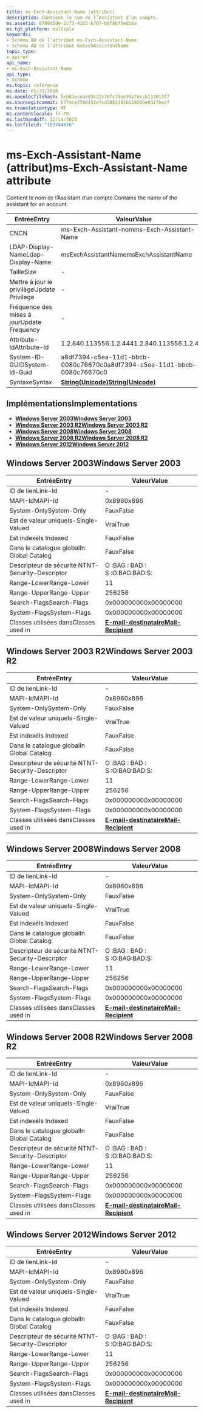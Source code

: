 ```yaml
---
title: ms-Exch-Assistant-Name (attribut)
description: Contient le nom de l’Assistant d’un compte.
ms.assetid: 8799d5de-2c73-41b3-b707-b6f8bf5edb6a
ms.tgt_platform: multiple
keywords:
- Schéma AD de l’attribut ms-Exch-Assistant-Name
- Schéma AD de l’attribut msExchAssistantName
topic_type:
- apiref
api_name:
- ms-Exch-Assistant-Name
api_type:
- Schema
ms.topic: reference
ms.date: 05/31/2018
ms.openlocfilehash: 5eb81eceaed3c22c70fc75ae39b7eccb113013f7
ms.sourcegitcommit: b77ace27b0432e7cd3863191b11926be032fbe2f
ms.translationtype: MT
ms.contentlocale: fr-FR
ms.lasthandoff: 12/14/2020
ms.locfileid: "103744676"
---
```

# <a name="ms-exch-assistant-name-attribute"></a><span data-ttu-id="83188-105">ms-Exch-Assistant-Name (attribut)</span><span class="sxs-lookup"><span data-stu-id="83188-105">ms-Exch-Assistant-Name attribute</span></span>

<span data-ttu-id="83188-106">Contient le nom de l’Assistant d’un compte.</span><span class="sxs-lookup"><span data-stu-id="83188-106">Contains the name of the assistant for an account.</span></span>



| <span data-ttu-id="83188-107">Entrée</span><span class="sxs-lookup"><span data-stu-id="83188-107">Entry</span></span> | <span data-ttu-id="83188-108">Valeur</span><span class="sxs-lookup"><span data-stu-id="83188-108">Value</span></span> |
|-------------------|---------------------------------------------|
| <span data-ttu-id="83188-109">CN</span><span class="sxs-lookup"><span data-stu-id="83188-109">CN</span></span>                | <span data-ttu-id="83188-110">ms-Exch-Assistant-nom</span><span class="sxs-lookup"><span data-stu-id="83188-110">ms-Exch-Assistant-Name</span></span>                      |
| <span data-ttu-id="83188-111">LDAP-Display-Name</span><span class="sxs-lookup"><span data-stu-id="83188-111">Ldap-Display-Name</span></span> | <span data-ttu-id="83188-112">msExchAssistantName</span><span class="sxs-lookup"><span data-stu-id="83188-112">msExchAssistantName</span></span>                         |
| <span data-ttu-id="83188-113">Taille</span><span class="sxs-lookup"><span data-stu-id="83188-113">Size</span></span>              | \-                                          |
| <span data-ttu-id="83188-114">Mettre à jour le privilège</span><span class="sxs-lookup"><span data-stu-id="83188-114">Update Privilege</span></span>  | \-                                          |
| <span data-ttu-id="83188-115">Fréquence des mises à jour</span><span class="sxs-lookup"><span data-stu-id="83188-115">Update Frequency</span></span>  | \-                                          |
| <span data-ttu-id="83188-116">Attribute-Id</span><span class="sxs-lookup"><span data-stu-id="83188-116">Attribute-Id</span></span>      | <span data-ttu-id="83188-117">1.2.840.113556.1.2.444</span><span class="sxs-lookup"><span data-stu-id="83188-117">1.2.840.113556.1.2.444</span></span>                      |
| <span data-ttu-id="83188-118">System-ID-GUID</span><span class="sxs-lookup"><span data-stu-id="83188-118">System-Id-Guid</span></span>    | <span data-ttu-id="83188-119">a8df7394-c5ea-11d1-bbcb-0080c76670c0</span><span class="sxs-lookup"><span data-stu-id="83188-119">a8df7394-c5ea-11d1-bbcb-0080c76670c0</span></span>        |
| <span data-ttu-id="83188-120">Syntaxe</span><span class="sxs-lookup"><span data-stu-id="83188-120">Syntax</span></span>            | [<span data-ttu-id="83188-121">**String(Unicode)**</span><span class="sxs-lookup"><span data-stu-id="83188-121">**String(Unicode)**</span></span>](s-string-unicode.md) |



## <a name="implementations"></a><span data-ttu-id="83188-122">Implémentations</span><span class="sxs-lookup"><span data-stu-id="83188-122">Implementations</span></span>

-   [<span data-ttu-id="83188-123">**Windows Server 2003**</span><span class="sxs-lookup"><span data-stu-id="83188-123">**Windows Server 2003**</span></span>](#windows-server-2003)
-   [<span data-ttu-id="83188-124">**Windows Server 2003 R2**</span><span class="sxs-lookup"><span data-stu-id="83188-124">**Windows Server 2003 R2**</span></span>](#windows-server-2003-r2)
-   [<span data-ttu-id="83188-125">**Windows Server 2008**</span><span class="sxs-lookup"><span data-stu-id="83188-125">**Windows Server 2008**</span></span>](#windows-server-2008)
-   [<span data-ttu-id="83188-126">**Windows Server 2008 R2**</span><span class="sxs-lookup"><span data-stu-id="83188-126">**Windows Server 2008 R2**</span></span>](#windows-server-2008-r2)
-   [<span data-ttu-id="83188-127">**Windows Server 2012**</span><span class="sxs-lookup"><span data-stu-id="83188-127">**Windows Server 2012**</span></span>](#windows-server-2012)

## <a name="windows-server-2003"></a><span data-ttu-id="83188-128">Windows Server 2003</span><span class="sxs-lookup"><span data-stu-id="83188-128">Windows Server 2003</span></span>



| <span data-ttu-id="83188-129">Entrée</span><span class="sxs-lookup"><span data-stu-id="83188-129">Entry</span></span> | <span data-ttu-id="83188-130">Valeur</span><span class="sxs-lookup"><span data-stu-id="83188-130">Value</span></span> |
|------------------------|------------------------------------------------------|
| <span data-ttu-id="83188-131">ID de lien</span><span class="sxs-lookup"><span data-stu-id="83188-131">Link-Id</span></span>                | \-                                                   |
| <span data-ttu-id="83188-132">MAPI-Id</span><span class="sxs-lookup"><span data-stu-id="83188-132">MAPI-Id</span></span>                | <span data-ttu-id="83188-133">0x896</span><span class="sxs-lookup"><span data-stu-id="83188-133">0x896</span></span>                                                |
| <span data-ttu-id="83188-134">System-Only</span><span class="sxs-lookup"><span data-stu-id="83188-134">System-Only</span></span>            | <span data-ttu-id="83188-135">Faux</span><span class="sxs-lookup"><span data-stu-id="83188-135">False</span></span>                                                |
| <span data-ttu-id="83188-136">Est de valeur unique</span><span class="sxs-lookup"><span data-stu-id="83188-136">Is-Single-Valued</span></span>       | <span data-ttu-id="83188-137">Vrai</span><span class="sxs-lookup"><span data-stu-id="83188-137">True</span></span>                                                 |
| <span data-ttu-id="83188-138">Est indexé</span><span class="sxs-lookup"><span data-stu-id="83188-138">Is Indexed</span></span>             | <span data-ttu-id="83188-139">Faux</span><span class="sxs-lookup"><span data-stu-id="83188-139">False</span></span>                                                |
| <span data-ttu-id="83188-140">Dans le catalogue global</span><span class="sxs-lookup"><span data-stu-id="83188-140">In Global Catalog</span></span>      | <span data-ttu-id="83188-141">Faux</span><span class="sxs-lookup"><span data-stu-id="83188-141">False</span></span>                                                |
| <span data-ttu-id="83188-142">Descripteur de sécurité NT</span><span class="sxs-lookup"><span data-stu-id="83188-142">NT-Security-Descriptor</span></span> | <span data-ttu-id="83188-143">O :BAG : BAD : S :</span><span class="sxs-lookup"><span data-stu-id="83188-143">O:BAG:BAD:S:</span></span>                                         |
| <span data-ttu-id="83188-144">Range-Lower</span><span class="sxs-lookup"><span data-stu-id="83188-144">Range-Lower</span></span>            | <span data-ttu-id="83188-145">1</span><span class="sxs-lookup"><span data-stu-id="83188-145">1</span></span>                                                    |
| <span data-ttu-id="83188-146">Range-Upper</span><span class="sxs-lookup"><span data-stu-id="83188-146">Range-Upper</span></span>            | <span data-ttu-id="83188-147">256</span><span class="sxs-lookup"><span data-stu-id="83188-147">256</span></span>                                                  |
| <span data-ttu-id="83188-148">Search-Flags</span><span class="sxs-lookup"><span data-stu-id="83188-148">Search-Flags</span></span>           | <span data-ttu-id="83188-149">0x00000000</span><span class="sxs-lookup"><span data-stu-id="83188-149">0x00000000</span></span>                                           |
| <span data-ttu-id="83188-150">System-Flags</span><span class="sxs-lookup"><span data-stu-id="83188-150">System-Flags</span></span>           | <span data-ttu-id="83188-151">0x00000000</span><span class="sxs-lookup"><span data-stu-id="83188-151">0x00000000</span></span>                                           |
| <span data-ttu-id="83188-152">Classes utilisées dans</span><span class="sxs-lookup"><span data-stu-id="83188-152">Classes used in</span></span>        | [<span data-ttu-id="83188-153">**E-mail-destinataire**</span><span class="sxs-lookup"><span data-stu-id="83188-153">**Mail-Recipient**</span></span>](c-mailrecipient.md)<br/> |



## <a name="windows-server-2003-r2"></a><span data-ttu-id="83188-154">Windows Server 2003 R2</span><span class="sxs-lookup"><span data-stu-id="83188-154">Windows Server 2003 R2</span></span>



| <span data-ttu-id="83188-155">Entrée</span><span class="sxs-lookup"><span data-stu-id="83188-155">Entry</span></span> | <span data-ttu-id="83188-156">Valeur</span><span class="sxs-lookup"><span data-stu-id="83188-156">Value</span></span> |
|------------------------|------------------------------------------------------|
| <span data-ttu-id="83188-157">ID de lien</span><span class="sxs-lookup"><span data-stu-id="83188-157">Link-Id</span></span>                | \-                                                   |
| <span data-ttu-id="83188-158">MAPI-Id</span><span class="sxs-lookup"><span data-stu-id="83188-158">MAPI-Id</span></span>                | <span data-ttu-id="83188-159">0x896</span><span class="sxs-lookup"><span data-stu-id="83188-159">0x896</span></span>                                                |
| <span data-ttu-id="83188-160">System-Only</span><span class="sxs-lookup"><span data-stu-id="83188-160">System-Only</span></span>            | <span data-ttu-id="83188-161">Faux</span><span class="sxs-lookup"><span data-stu-id="83188-161">False</span></span>                                                |
| <span data-ttu-id="83188-162">Est de valeur unique</span><span class="sxs-lookup"><span data-stu-id="83188-162">Is-Single-Valued</span></span>       | <span data-ttu-id="83188-163">Vrai</span><span class="sxs-lookup"><span data-stu-id="83188-163">True</span></span>                                                 |
| <span data-ttu-id="83188-164">Est indexé</span><span class="sxs-lookup"><span data-stu-id="83188-164">Is Indexed</span></span>             | <span data-ttu-id="83188-165">Faux</span><span class="sxs-lookup"><span data-stu-id="83188-165">False</span></span>                                                |
| <span data-ttu-id="83188-166">Dans le catalogue global</span><span class="sxs-lookup"><span data-stu-id="83188-166">In Global Catalog</span></span>      | <span data-ttu-id="83188-167">Faux</span><span class="sxs-lookup"><span data-stu-id="83188-167">False</span></span>                                                |
| <span data-ttu-id="83188-168">Descripteur de sécurité NT</span><span class="sxs-lookup"><span data-stu-id="83188-168">NT-Security-Descriptor</span></span> | <span data-ttu-id="83188-169">O :BAG : BAD : S :</span><span class="sxs-lookup"><span data-stu-id="83188-169">O:BAG:BAD:S:</span></span>                                         |
| <span data-ttu-id="83188-170">Range-Lower</span><span class="sxs-lookup"><span data-stu-id="83188-170">Range-Lower</span></span>            | <span data-ttu-id="83188-171">1</span><span class="sxs-lookup"><span data-stu-id="83188-171">1</span></span>                                                    |
| <span data-ttu-id="83188-172">Range-Upper</span><span class="sxs-lookup"><span data-stu-id="83188-172">Range-Upper</span></span>            | <span data-ttu-id="83188-173">256</span><span class="sxs-lookup"><span data-stu-id="83188-173">256</span></span>                                                  |
| <span data-ttu-id="83188-174">Search-Flags</span><span class="sxs-lookup"><span data-stu-id="83188-174">Search-Flags</span></span>           | <span data-ttu-id="83188-175">0x00000000</span><span class="sxs-lookup"><span data-stu-id="83188-175">0x00000000</span></span>                                           |
| <span data-ttu-id="83188-176">System-Flags</span><span class="sxs-lookup"><span data-stu-id="83188-176">System-Flags</span></span>           | <span data-ttu-id="83188-177">0x00000000</span><span class="sxs-lookup"><span data-stu-id="83188-177">0x00000000</span></span>                                           |
| <span data-ttu-id="83188-178">Classes utilisées dans</span><span class="sxs-lookup"><span data-stu-id="83188-178">Classes used in</span></span>        | [<span data-ttu-id="83188-179">**E-mail-destinataire**</span><span class="sxs-lookup"><span data-stu-id="83188-179">**Mail-Recipient**</span></span>](c-mailrecipient.md)<br/> |



## <a name="windows-server-2008"></a><span data-ttu-id="83188-180">Windows Server 2008</span><span class="sxs-lookup"><span data-stu-id="83188-180">Windows Server 2008</span></span>



| <span data-ttu-id="83188-181">Entrée</span><span class="sxs-lookup"><span data-stu-id="83188-181">Entry</span></span> | <span data-ttu-id="83188-182">Valeur</span><span class="sxs-lookup"><span data-stu-id="83188-182">Value</span></span> |
|------------------------|------------------------------------------------------|
| <span data-ttu-id="83188-183">ID de lien</span><span class="sxs-lookup"><span data-stu-id="83188-183">Link-Id</span></span>                | \-                                                   |
| <span data-ttu-id="83188-184">MAPI-Id</span><span class="sxs-lookup"><span data-stu-id="83188-184">MAPI-Id</span></span>                | <span data-ttu-id="83188-185">0x896</span><span class="sxs-lookup"><span data-stu-id="83188-185">0x896</span></span>                                                |
| <span data-ttu-id="83188-186">System-Only</span><span class="sxs-lookup"><span data-stu-id="83188-186">System-Only</span></span>            | <span data-ttu-id="83188-187">Faux</span><span class="sxs-lookup"><span data-stu-id="83188-187">False</span></span>                                                |
| <span data-ttu-id="83188-188">Est de valeur unique</span><span class="sxs-lookup"><span data-stu-id="83188-188">Is-Single-Valued</span></span>       | <span data-ttu-id="83188-189">Vrai</span><span class="sxs-lookup"><span data-stu-id="83188-189">True</span></span>                                                 |
| <span data-ttu-id="83188-190">Est indexé</span><span class="sxs-lookup"><span data-stu-id="83188-190">Is Indexed</span></span>             | <span data-ttu-id="83188-191">Faux</span><span class="sxs-lookup"><span data-stu-id="83188-191">False</span></span>                                                |
| <span data-ttu-id="83188-192">Dans le catalogue global</span><span class="sxs-lookup"><span data-stu-id="83188-192">In Global Catalog</span></span>      | <span data-ttu-id="83188-193">Faux</span><span class="sxs-lookup"><span data-stu-id="83188-193">False</span></span>                                                |
| <span data-ttu-id="83188-194">Descripteur de sécurité NT</span><span class="sxs-lookup"><span data-stu-id="83188-194">NT-Security-Descriptor</span></span> | <span data-ttu-id="83188-195">O :BAG : BAD : S :</span><span class="sxs-lookup"><span data-stu-id="83188-195">O:BAG:BAD:S:</span></span>                                         |
| <span data-ttu-id="83188-196">Range-Lower</span><span class="sxs-lookup"><span data-stu-id="83188-196">Range-Lower</span></span>            | <span data-ttu-id="83188-197">1</span><span class="sxs-lookup"><span data-stu-id="83188-197">1</span></span>                                                    |
| <span data-ttu-id="83188-198">Range-Upper</span><span class="sxs-lookup"><span data-stu-id="83188-198">Range-Upper</span></span>            | <span data-ttu-id="83188-199">256</span><span class="sxs-lookup"><span data-stu-id="83188-199">256</span></span>                                                  |
| <span data-ttu-id="83188-200">Search-Flags</span><span class="sxs-lookup"><span data-stu-id="83188-200">Search-Flags</span></span>           | <span data-ttu-id="83188-201">0x00000000</span><span class="sxs-lookup"><span data-stu-id="83188-201">0x00000000</span></span>                                           |
| <span data-ttu-id="83188-202">System-Flags</span><span class="sxs-lookup"><span data-stu-id="83188-202">System-Flags</span></span>           | <span data-ttu-id="83188-203">0x00000000</span><span class="sxs-lookup"><span data-stu-id="83188-203">0x00000000</span></span>                                           |
| <span data-ttu-id="83188-204">Classes utilisées dans</span><span class="sxs-lookup"><span data-stu-id="83188-204">Classes used in</span></span>        | [<span data-ttu-id="83188-205">**E-mail-destinataire**</span><span class="sxs-lookup"><span data-stu-id="83188-205">**Mail-Recipient**</span></span>](c-mailrecipient.md)<br/> |



## <a name="windows-server-2008-r2"></a><span data-ttu-id="83188-206">Windows Server 2008 R2</span><span class="sxs-lookup"><span data-stu-id="83188-206">Windows Server 2008 R2</span></span>



| <span data-ttu-id="83188-207">Entrée</span><span class="sxs-lookup"><span data-stu-id="83188-207">Entry</span></span> | <span data-ttu-id="83188-208">Valeur</span><span class="sxs-lookup"><span data-stu-id="83188-208">Value</span></span> |
|------------------------|------------------------------------------------------|
| <span data-ttu-id="83188-209">ID de lien</span><span class="sxs-lookup"><span data-stu-id="83188-209">Link-Id</span></span>                | \-                                                   |
| <span data-ttu-id="83188-210">MAPI-Id</span><span class="sxs-lookup"><span data-stu-id="83188-210">MAPI-Id</span></span>                | <span data-ttu-id="83188-211">0x896</span><span class="sxs-lookup"><span data-stu-id="83188-211">0x896</span></span>                                                |
| <span data-ttu-id="83188-212">System-Only</span><span class="sxs-lookup"><span data-stu-id="83188-212">System-Only</span></span>            | <span data-ttu-id="83188-213">Faux</span><span class="sxs-lookup"><span data-stu-id="83188-213">False</span></span>                                                |
| <span data-ttu-id="83188-214">Est de valeur unique</span><span class="sxs-lookup"><span data-stu-id="83188-214">Is-Single-Valued</span></span>       | <span data-ttu-id="83188-215">Vrai</span><span class="sxs-lookup"><span data-stu-id="83188-215">True</span></span>                                                 |
| <span data-ttu-id="83188-216">Est indexé</span><span class="sxs-lookup"><span data-stu-id="83188-216">Is Indexed</span></span>             | <span data-ttu-id="83188-217">Faux</span><span class="sxs-lookup"><span data-stu-id="83188-217">False</span></span>                                                |
| <span data-ttu-id="83188-218">Dans le catalogue global</span><span class="sxs-lookup"><span data-stu-id="83188-218">In Global Catalog</span></span>      | <span data-ttu-id="83188-219">Faux</span><span class="sxs-lookup"><span data-stu-id="83188-219">False</span></span>                                                |
| <span data-ttu-id="83188-220">Descripteur de sécurité NT</span><span class="sxs-lookup"><span data-stu-id="83188-220">NT-Security-Descriptor</span></span> | <span data-ttu-id="83188-221">O :BAG : BAD : S :</span><span class="sxs-lookup"><span data-stu-id="83188-221">O:BAG:BAD:S:</span></span>                                         |
| <span data-ttu-id="83188-222">Range-Lower</span><span class="sxs-lookup"><span data-stu-id="83188-222">Range-Lower</span></span>            | <span data-ttu-id="83188-223">1</span><span class="sxs-lookup"><span data-stu-id="83188-223">1</span></span>                                                    |
| <span data-ttu-id="83188-224">Range-Upper</span><span class="sxs-lookup"><span data-stu-id="83188-224">Range-Upper</span></span>            | <span data-ttu-id="83188-225">256</span><span class="sxs-lookup"><span data-stu-id="83188-225">256</span></span>                                                  |
| <span data-ttu-id="83188-226">Search-Flags</span><span class="sxs-lookup"><span data-stu-id="83188-226">Search-Flags</span></span>           | <span data-ttu-id="83188-227">0x00000000</span><span class="sxs-lookup"><span data-stu-id="83188-227">0x00000000</span></span>                                           |
| <span data-ttu-id="83188-228">System-Flags</span><span class="sxs-lookup"><span data-stu-id="83188-228">System-Flags</span></span>           | <span data-ttu-id="83188-229">0x00000000</span><span class="sxs-lookup"><span data-stu-id="83188-229">0x00000000</span></span>                                           |
| <span data-ttu-id="83188-230">Classes utilisées dans</span><span class="sxs-lookup"><span data-stu-id="83188-230">Classes used in</span></span>        | [<span data-ttu-id="83188-231">**E-mail-destinataire**</span><span class="sxs-lookup"><span data-stu-id="83188-231">**Mail-Recipient**</span></span>](c-mailrecipient.md)<br/> |



## <a name="windows-server-2012"></a><span data-ttu-id="83188-232">Windows Server 2012</span><span class="sxs-lookup"><span data-stu-id="83188-232">Windows Server 2012</span></span>



| <span data-ttu-id="83188-233">Entrée</span><span class="sxs-lookup"><span data-stu-id="83188-233">Entry</span></span> | <span data-ttu-id="83188-234">Valeur</span><span class="sxs-lookup"><span data-stu-id="83188-234">Value</span></span> |
|------------------------|------------------------------------------------------|
| <span data-ttu-id="83188-235">ID de lien</span><span class="sxs-lookup"><span data-stu-id="83188-235">Link-Id</span></span>                | \-                                                   |
| <span data-ttu-id="83188-236">MAPI-Id</span><span class="sxs-lookup"><span data-stu-id="83188-236">MAPI-Id</span></span>                | <span data-ttu-id="83188-237">0x896</span><span class="sxs-lookup"><span data-stu-id="83188-237">0x896</span></span>                                                |
| <span data-ttu-id="83188-238">System-Only</span><span class="sxs-lookup"><span data-stu-id="83188-238">System-Only</span></span>            | <span data-ttu-id="83188-239">Faux</span><span class="sxs-lookup"><span data-stu-id="83188-239">False</span></span>                                                |
| <span data-ttu-id="83188-240">Est de valeur unique</span><span class="sxs-lookup"><span data-stu-id="83188-240">Is-Single-Valued</span></span>       | <span data-ttu-id="83188-241">Vrai</span><span class="sxs-lookup"><span data-stu-id="83188-241">True</span></span>                                                 |
| <span data-ttu-id="83188-242">Est indexé</span><span class="sxs-lookup"><span data-stu-id="83188-242">Is Indexed</span></span>             | <span data-ttu-id="83188-243">Faux</span><span class="sxs-lookup"><span data-stu-id="83188-243">False</span></span>                                                |
| <span data-ttu-id="83188-244">Dans le catalogue global</span><span class="sxs-lookup"><span data-stu-id="83188-244">In Global Catalog</span></span>      | <span data-ttu-id="83188-245">Faux</span><span class="sxs-lookup"><span data-stu-id="83188-245">False</span></span>                                                |
| <span data-ttu-id="83188-246">Descripteur de sécurité NT</span><span class="sxs-lookup"><span data-stu-id="83188-246">NT-Security-Descriptor</span></span> | <span data-ttu-id="83188-247">O :BAG : BAD : S :</span><span class="sxs-lookup"><span data-stu-id="83188-247">O:BAG:BAD:S:</span></span>                                         |
| <span data-ttu-id="83188-248">Range-Lower</span><span class="sxs-lookup"><span data-stu-id="83188-248">Range-Lower</span></span>            | <span data-ttu-id="83188-249">1</span><span class="sxs-lookup"><span data-stu-id="83188-249">1</span></span>                                                    |
| <span data-ttu-id="83188-250">Range-Upper</span><span class="sxs-lookup"><span data-stu-id="83188-250">Range-Upper</span></span>            | <span data-ttu-id="83188-251">256</span><span class="sxs-lookup"><span data-stu-id="83188-251">256</span></span>                                                  |
| <span data-ttu-id="83188-252">Search-Flags</span><span class="sxs-lookup"><span data-stu-id="83188-252">Search-Flags</span></span>           | <span data-ttu-id="83188-253">0x00000000</span><span class="sxs-lookup"><span data-stu-id="83188-253">0x00000000</span></span>                                           |
| <span data-ttu-id="83188-254">System-Flags</span><span class="sxs-lookup"><span data-stu-id="83188-254">System-Flags</span></span>           | <span data-ttu-id="83188-255">0x00000000</span><span class="sxs-lookup"><span data-stu-id="83188-255">0x00000000</span></span>                                           |
| <span data-ttu-id="83188-256">Classes utilisées dans</span><span class="sxs-lookup"><span data-stu-id="83188-256">Classes used in</span></span>        | [<span data-ttu-id="83188-257">**E-mail-destinataire**</span><span class="sxs-lookup"><span data-stu-id="83188-257">**Mail-Recipient**</span></span>](c-mailrecipient.md)<br/> |



 

 





